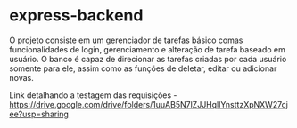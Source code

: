 # express-backend

O projeto consiste em um gerenciador de tarefas básico comas funcionalidades de login, gerenciamento e alteração de tarefa baseado em usuário.
O banco é capaz de direcionar as tarefas criadas por cada usuário somente para ele, assim como as funções de deletar, editar ou adicionar novas. 


Link detalhando a testagem das requisições - https://drive.google.com/drive/folders/1uuAB5N7lZJJHqllYnsttzXpNXW27cjee?usp=sharing